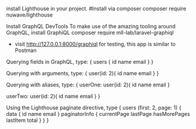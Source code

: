 install Lighthouse in your project.
#Install via composer
composer require nuwave/lighthouse


Install GraphQL DevTools
To make use of the amazing tooling around GraphQL, install GraphiQL
composer require mll-lab/laravel-graphiql
- visit http://127.0.0.1:8000/graphiql for testing, this app is similar to Postman


Querying fields in GraphQL, type:
{
    users {
        id
        name
        email
    }
}

Querying with arguments, type:
{
  user(id: 2){
    id
    name
    email
  }
}

Querying with aliases, type:
{
  userOne: user(id: 2){
    id
    name
    email
  }

  userTwo: user(id: 2){
    id
    name
    email
  }
}

Using the Lighthouse paginate directive, type
{
    users (first: 2, page: 1) {
        data 
        {
            id
            name
            email
        }
        paginatorInfo {
            currentPage
            lastPage
            hasMorePages
            lastItem
            total
        }
    }
}

